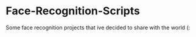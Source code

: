 # Face-Recognition-Scripts
Some face recognition projects that ive decided to share with the world (:

